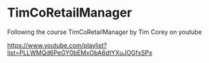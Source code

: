 # TimCoRetailManager
Following the course TimCoRetailManager by Tim Corey on youtube

https://www.youtube.com/playlist?list=PLLWMQd6PeGY0bEMxObA6dtYXuJOGfxSPx
